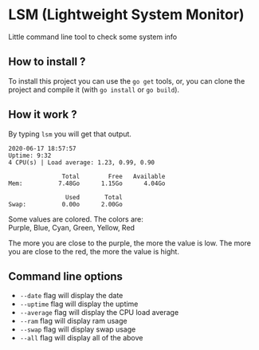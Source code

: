 # LSM (Lightweight System Monitor)

Little command line tool to check some system info

## How to install ?

To install this project you can use the `go get` tools, or, you can clone the
project and compile it (with `go install` or `go build`).

## How it work ?

By typing `lsm` you will get that output.

```console
2020-06-17 18:57:57
Uptime: 9:32
4 CPU(s) | Load average: 1.23, 0.99, 0.90

               Total        Free   Available
Mem:          7.48Go      1.15Go      4.04Go

                Used       Total
Swap:          0.00o      2.00Go
```

Some values are colored. The colors are:  
Purple, Blue, Cyan, Green, Yellow, Red

The more you are close to the purple, the more the value is low.
The more you are close to the red, the more the value is hight.

## Command line options

- `--date` flag will display the date
- `--uptime` flag will display the uptime
- `--average` flag will display the CPU load average
- `--ram` flag will display ram usage
- `--swap` flag will display swap usage
- `--all` flag will display all of the above
